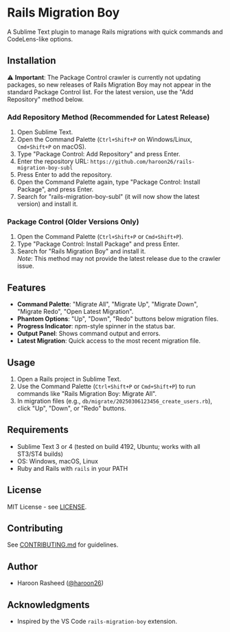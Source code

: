 # Rails Migration Boy

A Sublime Text plugin to manage Rails migrations with quick commands and CodeLens-like options.

## Installation

⚠️ **Important**: The Package Control crawler is currently not updating packages, so new releases of Rails Migration Boy may not appear in the standard Package Control list. For the latest version, use the "Add Repository" method below.

### Add Repository Method (Recommended for Latest Release)
1. Open Sublime Text.
2. Open the Command Palette (`Ctrl+Shift+P` on Windows/Linux, `Cmd+Shift+P` on macOS).
3. Type "Package Control: Add Repository" and press Enter.
4. Enter the repository URL: `https://github.com/haroon26/rails-migration-boy-subl`
5. Press Enter to add the repository.
6. Open the Command Palette again, type "Package Control: Install Package", and press Enter.
7. Search for "rails-migration-boy-subl" (it will now show the latest version) and install it.

### Package Control (Older Versions Only)
1. Open the Command Palette (`Ctrl+Shift+P` or `Cmd+Shift+P`).
2. Type "Package Control: Install Package" and press Enter.
3. Search for "Rails Migration Boy" and install it.  
*Note*: This method may not provide the latest release due to the crawler issue.

## Features
- **Command Palette**: "Migrate All", "Migrate Up", "Migrate Down", "Migrate Redo", "Open Latest Migration".
- **Phantom Options**: "Up", "Down", "Redo" buttons below migration files.
- **Progress Indicator**: npm-style spinner in the status bar.
- **Output Panel**: Shows command output and errors.
- **Latest Migration**: Quick access to the most recent migration file.

## Usage
1. Open a Rails project in Sublime Text.
2. Use the Command Palette (`Ctrl+Shift+P` or `Cmd+Shift+P`) to run commands like "Rails Migration Boy: Migrate All".
3. In migration files (e.g., `db/migrate/20250306123456_create_users.rb`), click "Up", "Down", or "Redo" buttons.

## Requirements
- Sublime Text 3 or 4 (tested on build 4192, Ubuntu; works with all ST3/ST4 builds)
- OS: Windows, macOS, Linux
- Ruby and Rails with `rails` in your PATH

## License
MIT License - see [LICENSE](LICENSE).

## Contributing
See [CONTRIBUTING.md](CONTRIBUTING.md) for guidelines.

## Author
- Haroon Rasheed ([@haroon26](https://github.com/haroon26))

## Acknowledgments
- Inspired by the VS Code `rails-migration-boy` extension.
